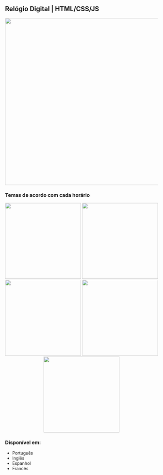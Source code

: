 ## Relógio Digital | HTML/CSS/JS

<div align="center">
  <img src="https://user-images.githubusercontent.com/74850021/193432574-6b15252a-e520-4656-82b5-9a8df01db6b6.png" width="550px">
</div>

### Temas de acordo com cada horário
  <div align="center">
    <img src="https://user-images.githubusercontent.com/74850021/193434333-6cc1b811-23be-4713-88a5-958cd5c8c70b.png" width="250px">
    <img src="https://user-images.githubusercontent.com/74850021/193434366-07eb30c9-9b05-4498-be29-583ec1514ce4.png" width="250px">
    <img src="https://user-images.githubusercontent.com/74850021/193434403-31e469d2-2344-45a5-8f99-89f90bac5a7b.png" width="250px">
    <img src="https://user-images.githubusercontent.com/74850021/193432574-6b15252a-e520-4656-82b5-9a8df01db6b6.png" width="250px">
    <img src="https://user-images.githubusercontent.com/74850021/193434459-bf44cbf9-1493-4836-aa24-1c51e57899d9.png" width="250px">
  </div>

### Disponível em:
- Português
- Inglês
- Espanhol
- Francês
